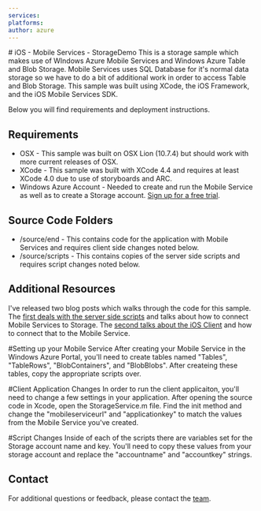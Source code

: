 ```yaml
---
services:
platforms:
author: azure
---
```


﻿# iOS - Mobile Services - StorageDemo
This is a storage sample which makes use of WIndows Azure Mobile Services and Windows Azure Table and Blob Storage.  Mobile Services uses SQL Database for it's normal data storage so we have to do a bit of additional work in order to access Table and Blob Storage.  This sample was built using XCode, the iOS Framework, and the iOS Mobile Services SDK.

Below you will find requirements and deployment instructions.

## Requirements
* OSX - This sample was built on OSX Lion (10.7.4) but should work with more current releases of OSX.
* XCode - This sample was built with XCode 4.4 and requires at least XCode 4.0 due to use of storyboards and ARC.
* Windows Azure Account - Needed to create and run the Mobile Service as well as to create a Storage account.  [Sign up for a free trial](https://www.windowsazure.com/en-us/pricing/free-trial/).

## Source Code Folders
* /source/end - This contains code for the application with Mobile Services and requires client side changes noted below.
* /source/scripts - This contains copies of the server side scripts and requires script changes noted below.

## Additional Resources
I've released two blog posts which walks through the code for this sample.  The [first deals with the server side scripts](http://chrisrisner.com/Mobile-Services-and-Windows-Azure-Storage) and talks about how to connect Mobile Services to Storage.  The [second talks about the iOS Client](http://chrisrisner.com/iOS-and-Mobile-Services-and-Windows-Azure-Storage) and how to connect that to the Mobile Service.

#Setting up your Mobile Service
After creating your Mobile Service in the Windows Azure Portal, you'll need to create tables named "Tables", "TableRows", "BlobContainers", and "BlobBlobs".  After createing these tables, copy the appropriate scripts over.

#Client Application Changes
In order to run the client applicaiton, you'll need to change a few settings in your application.  After opening the source code in Xcode, open the StorageService.m file.  Find the init method and change the "mobileserviceurl" and "applicationkey" to match the values from the Mobile Service you've created.

#Script Changes
Inside of each of the scripts there are variables set for the Storage account name and key.  You'll need to copy these values from your storage account and replace the "accountname" and "accountkey" strings.

## Contact

For additional questions or feedback, please contact the [team](mailto:chrisner@microsoft.com).
